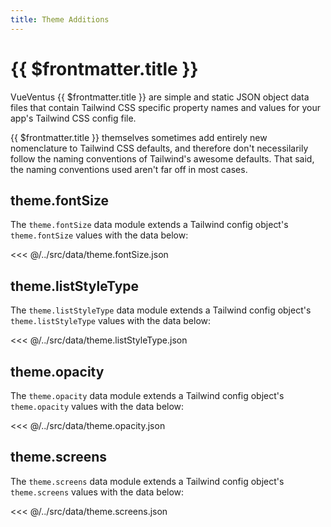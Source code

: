 ```yaml
---
title: Theme Additions
---
```


<script setup>
    import DocsPackageVersion from '../../../src/views/compos/DocsPackageVersion.vue'
</script>







# {{ $frontmatter.title }}

VueVentus {{ $frontmatter.title }} are simple and static JSON object data files that contain Tailwind CSS specific property names and values for your app's Tailwind CSS config file.

{{ $frontmatter.title }} themselves sometimes add entirely new nomenclature to Tailwind CSS defaults, and therefore don't necessilarily follow the naming conventions of Tailwind's awesome defaults. That said, the naming conventions used aren't far off in most cases.





## theme.fontSize

The `theme.fontSize` data module extends a Tailwind config object's `theme.fontSize` values with the data below:

<<< @/../src/data/theme.fontSize.json





## theme.listStyleType

The `theme.listStyleType` data module extends a Tailwind config object's `theme.listStyleType` values with the data below:

<<< @/../src/data/theme.listStyleType.json





## theme.opacity

The `theme.opacity` data module extends a Tailwind config object's `theme.opacity` values with the data below:

<<< @/../src/data/theme.opacity.json





## theme.screens

The `theme.screens` data module extends a Tailwind config object's `theme.screens` values with the data below:

<<< @/../src/data/theme.screens.json






<DocsPackageVersion/>

